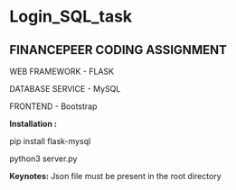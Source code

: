 # Login_SQL_task

## FINANCEPEER CODING ASSIGNMENT


WEB FRAMEWORK - FLASK  

DATABASE SERVICE - MySQL  

FRONTEND - Bootstrap

**Installation :**

pip install flask-mysql  

python3 server.py


**Keynotes:**
Json file must be present in the root directory  
